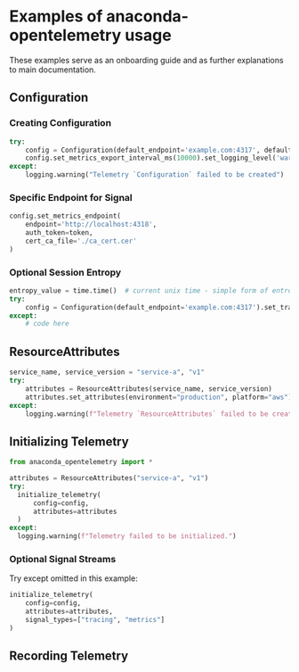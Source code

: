 # Examples of anaconda-opentelemetry usage
These examples serve as an onboarding guide and as further explanations to main documentation.

## Configuration
### Creating Configuration
```python
try:
    config = Configuration(default_endpoint='example.com:4317', default_auth_token=token)
    config.set_metrics_export_interval_ms(10000).set_logging_level('warn')
except:
    logging.warning("Telemetry `Configuration` failed to be created")
```
### Specific Endpoint for Signal
```python
config.set_metrics_endpoint(
    endpoint='http://localhost:4318',
    auth_token=token,
    cert_ca_file='./ca_cert.cer'
)
```

### Optional Session Entropy
```python
entropy_value = time.time()  # current unix time - simple form of entropy
try:
    config = Configuration(default_endpoint='example.com:4317').set_tracing_session_entropy(entropy_value)
except:
    # code here
```

## ResourceAttributes
```python
service_name, service_version = "service-a", "v1"
try:
    attributes = ResourceAttributes(service_name, service_version)
    attributes.set_attributes(environment="production", platform="aws")
except:
    logging.warning(f"Telemetry `ResourceAttributes` failed to be created")
```

## Initializing Telemetry
```python
from anaconda_opentelemetry import *

attributes = ResourceAttributes("service-a", "v1")
try:
  initialize_telemetry(
      config=config,
      attributes=attributes
  )
except:
  logging.warning(f"Telemetry failed to be initialized.")
```

### Optional Signal Streams
Try except omitted in this example:
```python
initialize_telemetry(
    config=config,
    attributes=attributes,
    signal_types=["tracing", "metrics"]
)
```

## Recording Telemetry